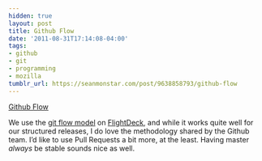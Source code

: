 ```yaml
---
hidden: true
layout: post
title: Github Flow
date: '2011-08-31T17:14:08-04:00'
tags:
- github
- git
- programming
- mozilla
tumblr_url: https://seanmonstar.com/post/9638858793/github-flow
---
```

[Github Flow](http://scottchacon.com/2011/08/31/github-flow.html)  

We use the [git flow model](http://nvie.com/posts/a-successful-git-branching-model/) on [FlightDeck](https://builder.addons.mozilla.org), and while it works quite well for our structured releases, I do love the methodology shared by the Github team. I’d like to use Pull Requests a bit more, at the least. Having master _always_ be stable sounds nice as well.

